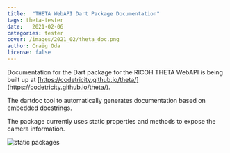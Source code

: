 ```yaml
---
title:  "THETA WebAPI Dart Package Documentation"
tags: theta-tester
date:   2021-02-06
categories: tester
cover: /images/2021_02/theta_doc.png
author: Craig Oda
license: false
---
```


Documentation for the Dart package for the RICOH THETA WebAPI is being
built up at [https://codetricity.github.io/theta/](https://codetricity.github.io/theta/).

The dartdoc tool to automatically generates documentation based on
embedded docstrings.

The package currently uses static properties and methods to expose the camera
information.

![static packages](/webapi/images/2021_02/theta_package_static.png)
